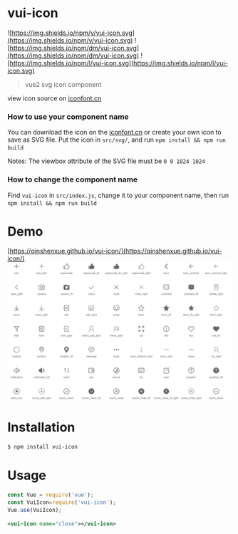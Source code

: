 # vui-icon
![https://img.shields.io/npm/v/vui-icon.svg](https://img.shields.io/npm/v/vui-icon.svg)
![https://img.shields.io/npm/dm/vui-icon.svg](https://img.shields.io/npm/dm/vui-icon.svg)
![https://img.shields.io/npm/l/vui-icon.svg](https://img.shields.io/npm/l/vui-icon.svg)

> vue2 svg icon component

view icon source on [iconfont.cn](http://iconfont.cn/plus/collections/detail?cid=33)

### How to use your component name
You can download the icon on the [iconfont.cn](http://iconfont.cn/) or create your own icon to save as SVG file. Put the icon in `src/svg/`, and run `npm install && npm run build`

Notes: The viewbox attribute of the SVG file must be `0 0 1024 1024`

### How to change the component name
Find `vui-icon` in `src/index.js`, change it to your component name, then run `npm install && npm run build`

# Demo
[https://qinshenxue.github.io/vui-icon/](https://qinshenxue.github.io/vui-icon/)
![](demo.png)

# Installation
```
$ npm install vui-icon
```
# Usage
``` js
const Vue = require('vue');
const VuiIcon=require('vui-icon');
Vue.use(VuiIcon);
```
``` xml
<vui-icon name="close"></vui-icon>
```
